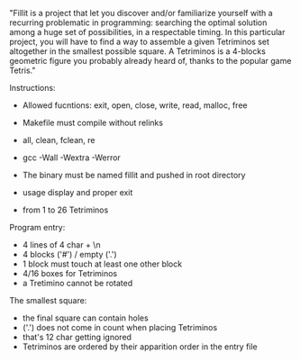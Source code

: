 "Fillit is a project that let you discover and/or familiarize yourself with a recurring
problematic in programming: searching the optimal solution among a huge set of possibilities,
in a respectable timing. In this particular project, you will have to find a way to
assemble a given Tetriminos set altogether in the smallest possible square.
A Tetriminos is a 4-blocks geometric figure you probably already heard of, thanks to
the popular game Tetris."

Instructions:

* Allowed fucntions: exit, open, close, write, read, malloc, free
* Makefile must compile without relinks
* all, clean, fclean, re
* gcc -Wall -Wextra -Werror
* The binary must be named fillit and pushed in root directory

* usage display and proper exit
* from 1 to 26 Tetriminos

Program entry:

* 4 lines of 4 char + \n
* 4 blocks ('#') / empty ('.')
* 1 block must touch at least one other block
* 4/16 boxes for Tetriminos
* a Tretimino cannot be rotated

The smallest square:

* the final square can contain holes
* ('.') does not come in count when placing Tetriminos
* that's 12 char getting ignored
* Tetriminos are ordered by their apparition order in the entry file
